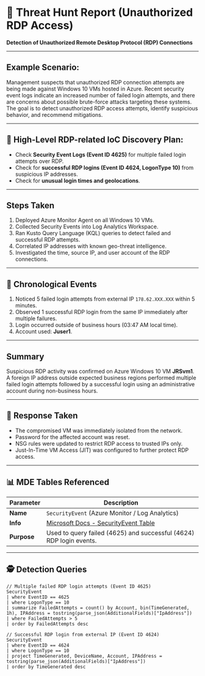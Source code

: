 # 🔎 Threat Hunt Report (Unauthorized RDP Access)

**Detection of Unauthorized Remote Desktop Protocol (RDP) Connections**

---

## Example Scenario:
Management suspects that unauthorized RDP connection attempts are being made against Windows 10 VMs hosted in Azure. Recent security event logs indicate an increased number of failed login attempts, and there are concerns about possible brute-force attacks targeting these systems. The goal is to detect unauthorized RDP access attempts, identify suspicious behavior, and recommend mitigations.

---

## 🎯 High-Level RDP-related IoC Discovery Plan:
- Check **Security Event Logs (Event ID 4625)** for multiple failed login attempts over RDP.
- Check for **successful RDP logins (Event ID 4624, LogonType 10)** from suspicious IP addresses.
- Check for **unusual login times and geolocations**.

---

## Steps Taken
1. Deployed Azure Monitor Agent on all Windows 10 VMs.
2. Collected Security Events into Log Analytics Workspace.
3. Ran Kusto Query Language (KQL) queries to detect failed and successful RDP attempts.
4. Correlated IP addresses with known geo-threat intelligence.
5. Investigated the time, source IP, and user account of the RDP connections.

---

## 📅 Chronological Events
1. Noticed 5 failed login attempts from external IP `178.62.XXX.XXX` within 5 minutes.
2. Observed 1 successful RDP login from the same IP immediately after multiple failures.
3. Login occurred outside of business hours (03:47 AM local time).
4. Account used: **Juser1**.

---

## Summary
Suspicious RDP activity was confirmed on Azure Windows 10 VM **JRSvm1**.  
A foreign IP address outside expected business regions performed multiple failed login attempts followed by a successful login using an administrative account during non-business hours.

---

## 🚨 Response Taken
- The compromised VM was immediately isolated from the network.
- Password for the affected account was reset.
- NSG rules were updated to restrict RDP access to trusted IPs only.
- Just-In-Time VM Access (JIT) was configured to further protect RDP access.

---

## 📊 MDE Tables Referenced

| **Parameter**  | **Description** |
|----------------|------------------|
| **Name** | `SecurityEvent` (Azure Monitor / Log Analytics) |
| **Info** | [Microsoft Docs - SecurityEvent Table](https://learn.microsoft.com/en-us/azure/azure-monitor/reference/tables/securityevent) |
| **Purpose** | Used to query failed (4625) and successful (4624) RDP login events. |

---

## 🕵️ Detection Queries

```kql
// Multiple failed RDP login attempts (Event ID 4625)
SecurityEvent
| where EventID == 4625
| where LogonType == 10
| summarize FailedAttempts = count() by Account, bin(TimeGenerated, 1h), IPAddress = tostring(parse_json(AdditionalFields)["IpAddress"])
| where FailedAttempts > 5
| order by FailedAttempts desc

// Successful RDP login from external IP (Event ID 4624)
SecurityEvent
| where EventID == 4624
| where LogonType == 10
| project TimeGenerated, DeviceName, Account, IPAddress = tostring(parse_json(AdditionalFields)["IpAddress"])
| order by TimeGenerated desc
